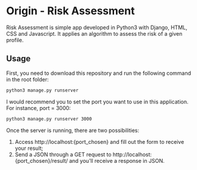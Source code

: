 # Origin - Risk Assessment

Risk Assessment is simple app developed in Python3 with Django, HTML, CSS and Javascript.
It applies an algorithm to assess the risk of a given profile.


## Usage

First, you need to download this repository and run the following command in the root folder:
```bash
python3 manage.py runserver
```

I would recommend you to set the port you want to use in this application. For instance, port = 3000:
```bash
python3 manage.py runserver 3000
```

Once the server is running, there are two possibilities:
1. Access http://localhost:{port_chosen} and fill out the form to receive your result;
2. Send a JSON through a GET request to http://localhost:{port_chosen}/result/ and you'll receive a response in JSON.
